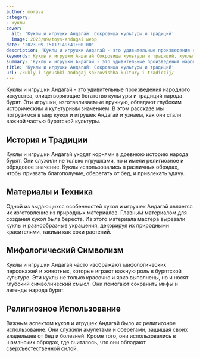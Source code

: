 ```yaml
---
author: morava
category:
- куклы
cover:
  alt: 'Куклы и игрушки Андагай: Сокровища культуры и традиций'
  image: 2023/09/toys-andagai.webp
date: '2023-09-15T17:49:41+00:00'
description: 'Куклы и игрушки Андагай - это удивительные произведения народного искусства, олицетворяющие богатство культуры и традиций народа бурят. Эти игрушки,...'
keywords: Куклы и игрушки Андагай Сокровища культуры и традиций, куклы, андагай, игрушки, кукол, народа, бурят, игрушек, религиозное, культуры, обладают, бурятской, служили, только, использовались, обрядах
summary: 'Куклы и игрушки Андагай - это удивительные произведения народного искусства, олицетворяющие богатство культуры и традиций народа бурят. Эти игрушки,...'
title: 'Куклы и игрушки Андагай: Сокровища культуры и традиций'
url: /kukly-i-igrushki-andagaj-sokrovishha-kultury-i-tradiczij/
---
```


Куклы и игрушки Андагай \- это удивительные произведения народного искусства, олицетворяющие богатство культуры и традиций народа бурят. Эти игрушки, изготавливаемые вручную, обладают глубоким историческим и культурным значением. В этом рассказе мы погрузимся в мир кукол и игрушек Андагай и узнаем, как они стали важной частью бурятской культуры.

## История и Традиции

Куклы и игрушки Андагай уходят корнями в древнюю историю народа бурят. Они служили не только игрушками, но и имели религиозное и обрядовое значение. Куклы использовались в различных обрядах, чтобы призвать благополучие, оберегать от бед, и привлекать удачу.

## Материалы и Техника

Одной из выдающихся особенностей кукол и игрушек Андагай является их изготовление из природных материалов. Главным материалом для создания кукол была береста. Из этого материала мастера вырезали куклы и разнообразные украшения, декорируя их природными красителями, такими как соки растений.

## Мифологический Символизм

Куклы и игрушки Андагай часто изображают мифологических персонажей и животных, которые играют важную роль в бурятской культуре. Эти куклы не только красочно и ярко выполнены, но и носят глубокий символический смысл. Они помогают сохранить мифы и легенды народа бурят.

## Религиозное Использование

Важным аспектом кукол и игрушек Андагай было их религиозное использование. Они служили амулетами и оберегами, защищая своих владельцев от бед и болезней. Кроме того, они использовались в шаманских обрядах, где считалось, что они обладают сверхъестественной силой.